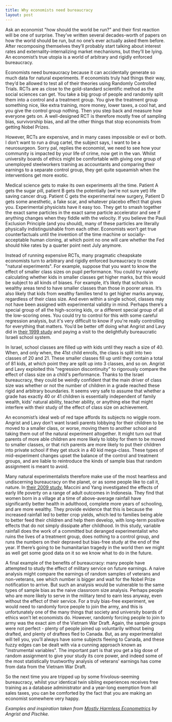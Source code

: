 ```yaml
---
title: Why economists need bureaucracy
layout: post
---
```

Ask an economist "how should the world be run?" and their first reaction will be one of surprise. They’ve written several decades-worth of papers on how the world should be run, but no one’s ever actually asked them before. After recomposing themselves they’ll probably start talking about interest rates and externality-internalizing market mechanisms, but they’ll be lying. An economist’s true utopia is a world of arbitrary and rigidly enforced bureaucracy.

Economists need bureaucracy because it can accidentally generate so much data for natural experiments. If economists truly had things their way, they’d be allowed to test all of their theories using Randomly Controlled Trials. RCTs are as close to the gold-standard scientific method as the social sciences can get. You take a big group of people and randomly split them into a control and a treatment group. You give the treatment group something nice, like extra training, more money, lower taxes, a cool hat, and you give the control group nothing. Then you step back and measure how everyone gets on. A well-designed RCT is therefore mostly free of sampling bias, survivorship bias, and all the other things that stop economists from getting Nobel Prizes.

However, RCTs are expensive, and in many cases impossible or evil or both. I don’t want to run a drug cartel, the subject says, I want to be a neurosurgeon. Sorry pal, replies the economist, we need to see how your community is impacted by your life of crime, now get in the van. Whilst university boards of ethics might be comfortable with giving one group of unemployed steelworkers training as accountants and comparing their earnings to a separate control group, they get quite squeamish when the interventions get more exotic. 

Medical science gets to make its own experiments all the time. Patient A gets the sugar pill, patient B gets the potentially (we’re not sure yet) life saving cancer drug. Patient C gets the experimental new surgery, Patient D gets some anesthetic, a fake scar, and whatever placebo effect that gives you. Experimental physicists have it easy too. They get to smash together the exact same particles in the exact same particle accelerator and see if anything changes when they fiddle with the velocity. If you believe the Pauli Exclusion Principle (and you should), many of these particles are literally physically indistinguishable from each other. Economists won’t get true counterfactuals until the invention of the time machine or socially-acceptable human cloning, at which point no one will care whether the Fed should hike rates by a quarter point next July anymore.

Instead of running expensive RCTs, many pragmatic cheapskate economists turn to arbitrary and rigidly enforced bureaucracy to create "natural experiments". For example, suppose that you want to know the effect of smaller class sizes on pupil performance. You could try naively calculating whether kids in smaller classes get higher marks, but this would be subject to all kinds of biases. For example, it’s likely that schools in wealthy areas tend to have smaller classes than those in poorer areas. It’s also likely that kids from wealthy families tend to get higher marks anyway, regardless of their class size. And even within a single school, classes may not have been assigned with experimental validity in mind. Perhaps there’s a special group of all the high-scoring kids, or a different special group of all the low-scoring ones. You could try to control for this with some careful regression analysis, but it's very difficult to know if you're really controlling for everything that matters. You’d be better off doing what Angrist and Lavy did in [their 1999 study](https://economics.mit.edu/files/8273) and paying a visit to the delightfully bureaucratic Israeli school system.

In Israel, school classes are filled up with kids until they reach a size of 40. When, and only when, the 41st child enrolls, the class is split into two classes of 20 and 21. These smaller classes fill up until they contain a total of 81 kids, at which point they are split up into 3 classes, and so on. Angrist and Lavy exploited this "regression discontinuity" to rigorously compare the effect of class size on a child's performance. Thanks to the Israel bureaucracy, they could be weirdly confident that the main driver of class size was whether or not the number of children in a grade reached these rigid and arbitrary boundaries. It seems very safe to assume that whether a grade has exactly 40 or 41 children is essentially independent of family wealth, kids’ natural ability, teacher ability, or anything else that might interfere with their study of the effect of class size on achievement.

An economist’s ideal web of red tape affords its subjects no wiggle room. Angrist and Lavy don’t want Israeli parents lobbying for their children to be moved to a smaller class, or worse, moving them to another school and taking them out of the natural experiment altogether. It might turn out that parents of more able children are more likely to lobby for them to be moved to smaller classes, or that rich parents are more likely to put their children into private school if they get stuck in a 40 kid mega-class. These types of mid-experiment changes upset the balance of the control and treatment groups, and are liable to reintroduce the kinds of sample bias that random assignment is meant to avoid.

Many natural experimentalists therefore make use of the most heartless and undiscerning bureaucracy on the planet, or as some people like to call it, nature. In [their 2009 study](https://sites.lsa.umich.edu/deanyang/wp-content/uploads/sites/205/2014/12/macciniyang_undertheweather-1.pdf), Maccini and Yang investigated the effects of early life poverty on a range of adult outcomes in Indonesia. They find that women born in a village at a time of above-average rainfall have significantly better health in adulthood, complete more years of schooling, and are more wealthy. They provide evidence that this is because the increased rainfall led to better crop yields, which led to families being able to better feed their children and help them develop, with long-term positive effects that do not simply dissipate after childhood. In this study, variable rainfall does the work of a committed but deranged experimentalist who ruins the lives of a treatment group, does nothing to a control group, and runs the numbers on their depraved but bias-free study at the end of the year. If there’s going to be humanitarian tragedy in the world then we might as well get some good data on it so we know what to do in the future.

A final example of the benefits of bureaucracy: many people have attempted to study the effect of military service on future earnings. A naive analysis might compare the earnings of random samples of veterans and non-veterans, see which number is bigger and wait for the Nobel Prize notification to arrive. But such an analysis would be vulnerable to the same types of sample bias as the naive classroom size analysis. Perhaps people who are more likely to serve in the military tend to earn less anyway, even without the effect of their service. For a truly bias-free experiment, we would need to randomly force people to join the army, and this is unfortunately one of the many things that society and university boards of ethics won’t let economists do. However, randomly forcing people to join to army was the exact aim of the Vietnam War Draft. Again, the sample groups were not perfect - plenty of people joined up voluntarily without being drafted, and plenty of draftees fled to Canada. But, as any experimentalist will tell you, you’ll always have some subjects fleeing to Canada, and these fuzzy edges can be dealt with via a cunning approach known as "instrumental variables". The important part is that you get a big dose of random assignment to give your study its core power, and indeed some of the most statistically trustworthy analysis of veterans' earnings has come from data from the Vietnam War Draft.

So the next time you are tripped up by some frivolous-seeming bureaucracy, whilst your identical twin sibling experiences receives free training as a database administrator and a year-long exemption from all sales taxes, you can be comforted by the fact that you are making an economist somewhere very happy.

*Examples and inspiration taken from [Mostly Harmless Econometrics](http://www.mostlyharmlesseconometrics.com/) by Angrist and Pischke.*
